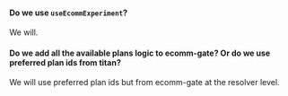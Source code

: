 #### Do we use `useEcommExperiment`?
We will.
#### Do we add all the available plans logic to ecomm-gate? Or do we use preferred plan ids from titan?
We will use preferred plan ids but from ecomm-gate at the resolver level.